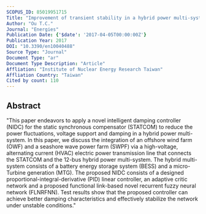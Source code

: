 ```yaml
---
SCOPUS_ID: 85019951715
Title: "Improvement of transient stability in a hybrid power multi-system using a designed NIDC (Novel Intelligent Damping Controller)"
Author: "Ou T.C."
Journal: "Energies"
Publication Date: {'$date': '2017-04-05T00:00:00Z'}
Publication Year: 2017
DOI: "10.3390/en10040488"
Source Type: "Journal"
Document Type: "ar"
Document Type Description: "Article"
Affliation: "Institute of Nuclear Energy Research Taiwan"
Affliation Country: "Taiwan"
Cited by count: 110
---
```


## Abstract
"This paper endeavors to apply a novel intelligent damping controller (NIDC) for the static synchronous compensator (STATCOM) to reduce the power fluctuations, voltage support and damping in a hybrid power multi-system. In this paper, we discuss the integration of an offshore wind farm (OWF) and a seashore wave power farm (SWPF) via a high-voltage, alternating current (HVAC) electric power transmission line that connects the STATCOM and the 12-bus hybrid power multi-system. The hybrid multi-system consists of a battery energy storage system (BESS) and a micro-Turbine generation (MTG). The proposed NIDC consists of a designed proportional-integral-derivative (PID) linear controller, an adaptive critic network and a proposed functional link-based novel recurrent fuzzy neural network (FLNRFNN). Test results show that the proposed controller can achieve better damping characteristics and effectively stabilize the network under unstable conditions."
